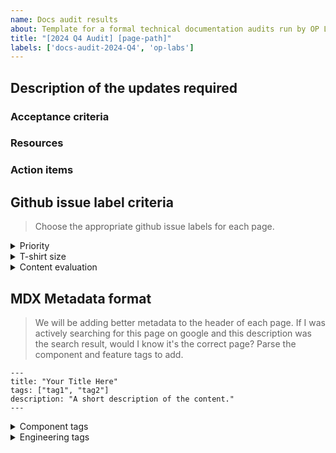 ```yaml
---
name: Docs audit results
about: Template for a formal technical documentation audits run by OP Labs
title: "[2024 Q4 Audit] [page-path]"
labels: ['docs-audit-2024-Q4', 'op-labs']
---
```


<!-- this template is intended for internal OP Labs usage -->

## Description of the updates required

<!-- Write a description of the current state of the page. -->

### Acceptance criteria

<!-- Definition of done for the assignee -->

### Resources

<!-- Supporting docs, points of contact, and any additional helpful info -->

### Action items

<!-- The process for working through this issue for example:
1. Read through resources and meet with SME
2. Write the first draft
3. Share draft with SMEs and implement feedback
4. Peer review
5. Final SME review
6. Publish -->

## Github issue label criteria

> Choose the appropriate github issue labels for each page.

<details>

<summary>Priority</summary>

- `p-on-hold`: (Defer) Tasks that are currently not actionable due to various reasons like waiting for external inputs, dependencies, or resource constraints. These are reviewed periodically to decide if they can be moved to a more active status.
- `p-low`: (Nice to do) Tasks that have minimal impact on core operations and no immediate deadlines. These tasks are often more about quality of life improvements rather than essential needs.
- `p-medium`: (Could do) Tasks that need to be done but are less critical than high-priority tasks. These often improve processes or efficiency but can be postponed if necessary without immediate severe repercussions.
- `p-high`: (Should do) Important tasks that contribute significantly to long-term goals but may not have an immediate deadline. Delaying these tasks could have considerable negative effects but are not as immediate as critical tasks.
- `p-critical`: Tasks that have immediate deadlines or significant consequences if not completed on time. These are non-negotiable and often linked to core business functions or legal requirements. 
</details>

<details>

<summary>T-shirt size</summary>

- `s-XS`: (< 1 day) Very simple tasks that require minimal time and effort.
- `s-S`: (few days) Tasks that are straightforward but require a bit more time to complete.
- `s-M`: (1-2 weeks) Tasks that involve a moderate level of complexity and collaboration.
- `s-L`: (several weeks) Complex tasks that require significant time investment and coordination across multiple teams. 
- `s-XL`: (> 1 month) Very large and complex projects that involve extensive planning, execution, and testing. 
</details>

<details>

<summary>Content evaluation</summary>
- `a-delete`: don't need this page 
- `a-duplicate`: some content lives elsewhere 
- `a-minor`: needs small revisions 
- `a-moderate`: needs moderate revisions 
- `a-critical`: needs a lot of work
</details>

## MDX Metadata format

> We will be adding better metadata to the header of each page. 
> If I was actively searching for this page on google and this description was the search result, would I know it's the correct page?
> Parse the component and feature tags to add.

```mdx
---
title: "Your Title Here"
tags: ["tag1", "tag2"]
description: "A short description of the content."
---
```

<details>
<summary>Component tags</summary>

```
op-node
op-geth
op-reth
op-erigon
op-nethermind
batcher
standard-bridge
sequencer
l1-contracts
l2-contracts
precompiles
predeploys
preinstalls
op-proposer
op-challenger
op-gov-token
op-supervisor
op-conductor
fp-contracts
cannon
op-program
asterisk
kona
superchain-registry
supersim
dev-console
opsm
mcp
mcp-l2
deputy-guardian
liveness-guard
dispute-mon
op-beat
op-signer
monitorism
blockspace-charters
op-workbench
kubernetes-infrastructure
devops-tooling
artifacts-packaging
sequencer-in-a-box
devnets
performance-tooling
peer-management-service
proxyd
zdd-service
snapman
security-tools
superchain-ops
op-deployer
```
</details>

<details>
<summary>Engineering tags</summary>

```
eng-platforms
eng-growth
eng-devx
eng-protocol
eng-proofs
eng-evm
eng-security
```
</details>

